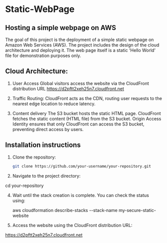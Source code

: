 ﻿# Static-WebPage
## Hosting a simple webpage on AWS 

The goal of this project is the deployment of a simple static webpage on Amazon Web Services (AWS). The project includes the design of the cloud architecture and deploying it. 
The web page itself is a  static 'Hello World' file for demonstration purposes only.

## Cloud Architecture:
1. User Access
Global visitors access the website via the CloudFront distribution URL
https://d2pftt2xeh25n7.cloudfront.net

2. Traffic Routing: 
CloudFront acts as the CDN, routing user requests to the nearest edge location to reduce latency. 

3.  Content delivery
The S3 bucket hosts the static HTML page. CloudFront fetches the static content (HTML file) from the S3 bucket. 
Origin Access Identity ensures that only CloudFront can access the S3 bucket, preventing direct access by users.

## Installation instructions

1. Clone the repository:

   ```bash
   git clone https://github.com/your-username/your-repository.git

2.  Navigate to the project directory:

cd your-repository

4. Wait until the stack creation is complete. You can check the status using:

   aws cloudformation describe-stacks --stack-name my-secure-static-website

5. Access the website using the CloudFront distribution URL:

 https://d2pftt2xeh25n7.cloudfront.net
